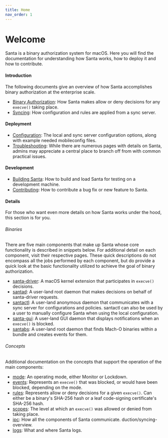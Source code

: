 ```yaml
---
title: Home
nav_order: 1
---
```


# Welcome

Santa is a binary authorization system for macOS. Here you will find the
documentation for understanding how Santa works, how to deploy it and how to
contribute.

#### Introduction

The following documents give an overview of how Santa accomplishes binary
authorization at the enterprise scale.

* [Binary Authorization](introduction/binary-authorization-overview.md): How Santa makes allow or deny decisions for any `execve()` taking place.
* [Syncing](introduction/syncing-overview.md): How configuration and rules are applied from a sync server.

#### Deployment

* [Configuration](deployment/configuration.md): The local and sync server configuration options, along with example needed mobileconfig files.
* [Troubleshooting](deployment/troubleshooting.md): While there are numerous pages with details on Santa, admins may appreciate a central place to branch off from with common practical issues.

#### Development

* [Building Santa](development/building.md): How to build and load Santa for testing on a development machine.
* [Contributing](development/contributing.md): How to contribute a bug fix or new feature to Santa.

#### Details

For those who want even more details on how Santa works under the hood, this section is for you.

###### Binaries

There are five main components that make up Santa whose core functionality is described in snippets below. For additional detail on each component, visit their respective pages. These quick descriptions do not encompass all the jobs performed by each component, but do provide a quick look at the basic functionality utilized to achieve the goal of binary authorization.

* [santa-driver](details/santa-driver.md): A macOS kernel extension that participates in `execve()` decisions.
* [santad](details/santad.md): A user-land root daemon that makes decisions on behalf of santa-driver requests.
* [santactl](details/santactl.md): A user-land anonymous daemon that communicates with a sync server for configurations and policies. santactl can also be used by a user to manually configure Santa when using the local configuration.
* [santa-gui](details/santa-gui.md): A user-land GUI daemon that displays notifications when an `execve()` is blocked.
* [santabs](details/santabs.md): A user-land root daemon that finds Mach-O binaries within a bundle and creates events for them.

###### Concepts

Additional documentation on the concepts that support the operation of the main components:

* [mode](details/mode.md): An operating mode, either Monitor or Lockdown.
* [events](details/events.md): Represents an `execve()` that was blocked, or would have been blocked, depending on the mode.
* [rules](details/rules.md): Represents allow or deny decisions for a given `execve()`. Can either be a binary's SHA-256 hash or a leaf code-signing certificate's SHA-256 hash.
* [scopes](details/scopes.md): The level at which an `execve()` was allowed or denied from taking place.
* [ipc](details/ipc.md): How all the components of Santa communicate.
  duction/syncing-overview.
* [logs](details/logs.md): What and where Santa logs.
